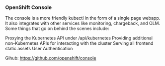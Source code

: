 ### OpenShift Console

The console is a more friendly kubectl in the form of a single page webapp. It also integrates with other services like monitoring, chargeback, and OLM. Some things that go on behind the scenes include:

Proxying the Kubernetes API under /api/kubernetes
Providing additional non-Kubernetes APIs for interacting with the cluster
Serving all frontend static assets
User Authentication


Gihub: https://github.com/openshift/console
